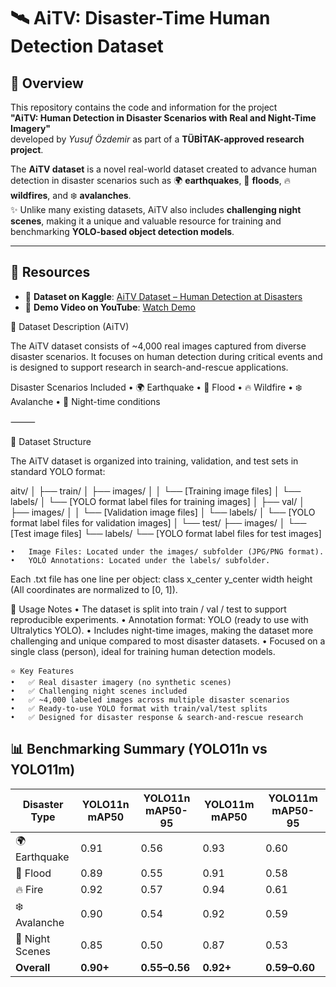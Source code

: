 # 🛰️ AiTV: Disaster-Time Human Detection Dataset

## 📖 Overview
This repository contains the code and information for the project  
**"AiTV: Human Detection in Disaster Scenarios with Real and Night-Time Imagery"**  
developed by *Yusuf Özdemir* as part of a **TÜBİTAK-approved research project**.

The **AiTV dataset** is a novel real-world dataset created to advance human detection in disaster scenarios such as 🌍 **earthquakes**, 🌊 **floods**, 🔥 **wildfires**, and ❄️ **avalanches**.  
✨ Unlike many existing datasets, AiTV also includes **challenging night scenes**, making it a unique and valuable resource for training and benchmarking **YOLO-based object detection models**.

---

## 🔗 Resources
- 📂 **Dataset on Kaggle**: [AiTV Dataset – Human Detection at Disasters](https://www.kaggle.com/datasets/yusufzdemir23/aitv-dataset-human-detection-at-disasters)  
- 🎥 **Demo Video on YouTube**: [Watch Demo](https://www.youtube.com/watch?v=26741W2jWw0)

📂 Dataset Description (AiTV)

The AiTV dataset consists of ~4,000 real images captured from diverse disaster scenarios. It focuses on human detection during critical events and is designed to support research in search-and-rescue applications.

Disaster Scenarios Included
	•	🌍 Earthquake
	•	🌊 Flood
	•	🔥 Wildfire
	•	❄️ Avalanche
	•	🌙 Night-time conditions

⸻

📁 Dataset Structure

The AiTV dataset is organized into training, validation, and test sets in standard YOLO format:

aitv/
│
├── train/
│   ├── images/
│   │   └── [Training image files]
│   └── labels/
│       └── [YOLO format label files for training images]
│
├── val/
│   ├── images/
│   │   └── [Validation image files]
│   └── labels/
│       └── [YOLO format label files for validation images]
│
└── test/
    ├── images/
    │   └── [Test image files]
    └── labels/
        └── [YOLO format label files for test images]

	•	Image Files: Located under the images/ subfolder (JPG/PNG format).
	•	YOLO Annotations: Located under the labels/ subfolder.
  
  Each .txt file has one line per object:
  class x_center y_center width height
  (All coordinates are normalized to [0, 1]).


📌 Usage Notes
	•	The dataset is split into train / val / test to support reproducible experiments.
	•	Annotation format: YOLO (ready to use with Ultralytics YOLO).
	•	Includes night-time images, making the dataset more challenging and unique compared to most disaster datasets.
	•	Focused on a single class (person), ideal for training human detection models.

    ⭐ Key Features
	•	✅ Real disaster imagery (no synthetic scenes)
	•	✅ Challenging night scenes included
	•	✅ ~4,000 labeled images across multiple disaster scenarios
	•	✅ Ready-to-use YOLO format with train/val/test splits
	•	✅ Designed for disaster response & search-and-rescue research

 ## 📊 Benchmarking Summary (YOLO11n vs YOLO11m)

| Disaster Type   | YOLO11n mAP50 | YOLO11n mAP50-95 | YOLO11m mAP50 | YOLO11m mAP50-95 |
|-----------------|---------------|------------------|---------------|------------------|
| 🌍 Earthquake   | 0.91          | 0.56             | 0.93          | 0.60             |
| 🌊 Flood        | 0.89          | 0.55             | 0.91          | 0.58             |
| 🔥 Fire         | 0.92          | 0.57             | 0.94          | 0.61             |
| ❄️ Avalanche    | 0.90          | 0.54             | 0.92          | 0.59             |
| 🌙 Night Scenes | 0.85          | 0.50             | 0.87          | 0.53             |
| **Overall**     | **0.90+**     | **0.55–0.56**    | **0.92+**     | **0.59–0.60**    |